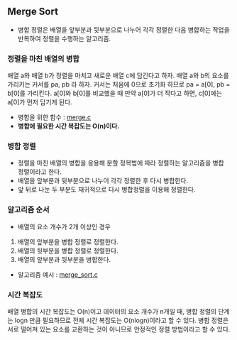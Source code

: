 ## Merge Sort 
* 병합 정렬은 배열을 앞부분과 뒷부분으로 나누어 각각 정렬한 다음 병합하는 작업을 반복하여 정렬을 수행하는 알고리즘. 

### 정렬을 마친 배열의 병합 
배열 a와 배열 b가 정렬을 마치고 새로운 배열 c에 담긴다고 하자. 배열 a와 b의 요소를 가리키는 커서를 pa, pb 라 하자. 
커서는 처음에 0으로 초기화 하므로 pa = a[0], pb = b[0]를 가리킨다. 
a[0]와 b[0]를 비교했을 때 만약 a[0]가 더 작다고 하면, c[0]에는 a[0]가 먼저 담기게 된다.
<br>
* 병합을 위한 함수 : [merge.c](../merge.c)
* **병합에 필요한 시간 복잡도는 O(n)이다.**

### 병합 정렬 
* 정렬을 마친 배열의 병합을 응용해 분할 정복법에 따라 정렬하는 알고리즘을 병합 정렬이라고 한다. 
* 배열을 앞부분과 뒷부분으로 나누어 각각 정렬한 후 다시 병합한다. 
* 앞 뒤로 나눈 두 부분도 재귀적으로 다시 병합정렬을 이용해 정렬한다.

### 알고리즘 순서 
* 배열의 요소 개수가 2개 이상인 경우 
1. 배열의 앞부분을 병합 정렬로 정렬한다. 
2. 배열의 뒷부분을 병합 정렬로 정렬한다. 
3. 배열의 앞부분과 뒷부분을 병합한다. 

* 알고리즘 예시 : [merge_sort.c](../merge_sort.c)
 
### 시간 복잡도 
배열 병합의 시간 복잡도는 O(n)이고 데이터의 요소 개수가 n개일 때, 병합 정렬의 단계는 logn 만큼 필요하므로 
전체 시간 복잡도는 O(nlogn)이라고 할 수 있다. 병합 정렬은 서로 떨어져 있는 요소를 교환하는 것이 아니므로
안정적인 정렬 방법이라고 할 수 있다.  